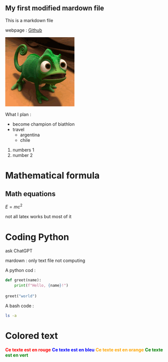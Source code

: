 ## My first modified mardown file
This is a markdown file

webpage : [Github](https://github.com/)

![leonardCam](./images/no-tangled.gif)


What I plan :
- become champion of biathlon 
- travel
    - argentina
    - chile
1. numbers 1
1. number 2

# Mathematical formula
## Math equations

$E=mc^2$

not all latex works but most of it

# Coding Python
ask ChatGPT

mardown : only text file not computing

A python cod :
```python
def greet(name):
    print(f"Hello, {name}!")

greet("world")
```
A bash code :
```bash
ls -a
```

# Colored text

<span style="color: red; font-weight:bold;">Ce texte est en rouge</span>
<span style="color: blue; font-weight:bold;">Ce texte est en bleu</span>
<span style="color: orange; font-weight:bold;">Ce texte est en orange</span>
<span style="color: green; font-weight:bold;">Ce texte est en vert</span>









